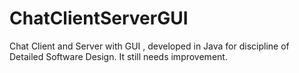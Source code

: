 # ChatClientServerGUI
Chat Client and Server with GUI , developed in Java for discipline of Detailed Software Design. It still needs improvement.

